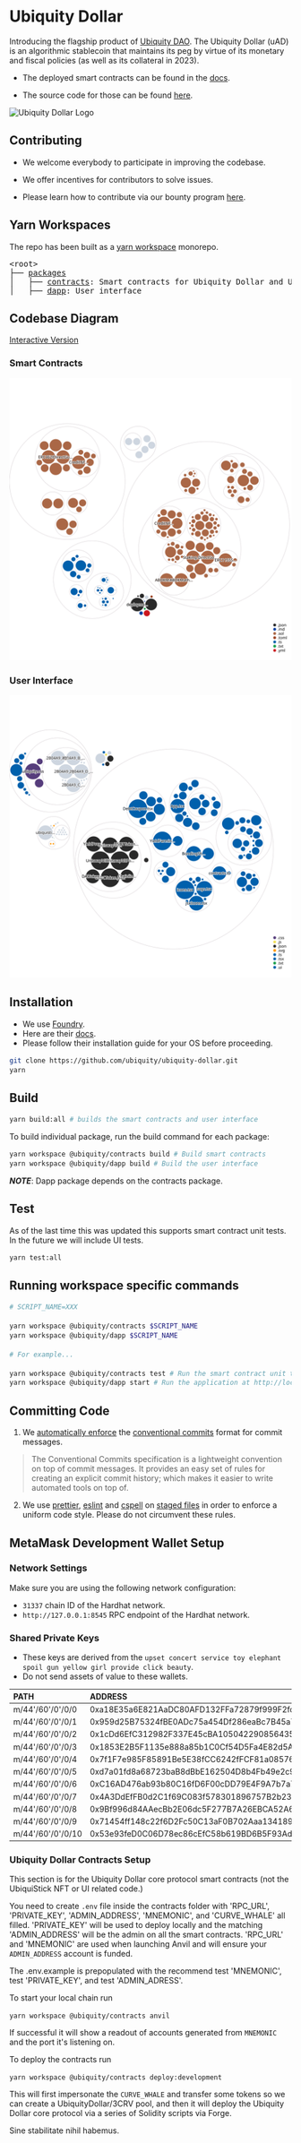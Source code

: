 # Ubiquity Dollar

Introducing the flagship product of [Ubiquity DAO](https://ubq.fi/). The Ubiquity Dollar (uAD) is an algorithmic stablecoin that maintains its peg by virtue of its monetary and fiscal policies (as well as its collateral in 2023).

- The deployed smart contracts can be found in the [docs](https://dao.ubq.fi/smart-contracts).

- The source code for those can be found [here](https://github.com/ubiquity/uad-contracts).

![Ubiquity Dollar Logo](https://user-images.githubusercontent.com/4975670/153777249-527395c0-0c52-4731-8b0a-77b7885fafda.png)

## Contributing

- We welcome everybody to participate in improving the codebase.

- We offer incentives for contributors to solve issues.

- Please learn how to contribute via our bounty program [here](https://dao.ubq.fi/devpool).

## Yarn Workspaces

The repo has been built as a [yarn workspace](https://yarnpkg.com/features/workspaces) monorepo.

<pre>
&lt;root&gt;
├── <a href="https://github.com/ubiquity/ubiquity-dollar/tree/development/packages">packages</a>
│   ├── <a href="https://github.com/ubiquity/ubiquity-dollar/tree/development/packages/contracts">contracts</a>: Smart contracts for Ubiquity Dollar and UbiquiStick
│   ├── <a href="https://github.com/ubiquity/ubiquity-dollar/tree/development/packages/dapp">dapp</a>: User interface
</pre>

## Codebase Diagram

[Interactive Version](https://mango-dune-07a8b7110.1.azurestaticapps.net/?repo=ubiquity%2Fubiquity-dollar)

### Smart Contracts

![Visualization of the smart contracts codebase](./utils/diagram-contracts.svg)

### User Interface

![Visualization of the user interface codebase](./utils/diagram-ui.svg)

## Installation

- We use [Foundry](https://github.com/foundry-rs/foundry).
- Here are their [docs](https://book.getfoundry.sh/).
- Please follow their installation guide for your OS before proceeding.

```bash
git clone https://github.com/ubiquity/ubiquity-dollar.git
yarn
```

## Build

```bash
yarn build:all # builds the smart contracts and user interface
```

To build individual package, run the build command for each package:

```bash
yarn workspace @ubiquity/contracts build # Build smart contracts
yarn workspace @ubiquity/dapp build # Build the user interface
```

**_NOTE_**: Dapp package depends on the contracts package.

## Test

As of the last time this was updated this supports smart contract unit tests. In the future we will include UI tests.

```bash
yarn test:all
```

## Running workspace specific commands

```bash
# SCRIPT_NAME=XXX

yarn workspace @ubiquity/contracts $SCRIPT_NAME
yarn workspace @ubiquity/dapp $SCRIPT_NAME

# For example...

yarn workspace @ubiquity/contracts test # Run the smart contract unit tests
yarn workspace @ubiquity/dapp start # Run the application at http://localhost:3000

```

## Committing Code

1. We [automatically enforce](https://github.com/conventional-changelog/commitlint) the [conventional commits](https://www.conventionalcommits.org/en/v1.0.0/) format for commit messages.

> The Conventional Commits specification is a lightweight convention on top of commit messages. It provides an easy set of rules for creating an explicit commit history; which makes it easier to write automated tools on top of.

2. We use [prettier](https://github.com/prettier/prettier), [eslint](https://github.com/eslint/eslint) and [cspell](https://github.com/streetsidesoftware/cspell) on [staged files](https://github.com/okonet/lint-staged) in order to enforce a uniform code style. Please do not circumvent these rules.

## MetaMask Development Wallet Setup

### Network Settings

Make sure you are using the following network configuration:

- `31337` chain ID of the Hardhat network.
- `http://127.0.0.1:8545` RPC endpoint of the Hardhat network.

### Shared Private Keys

- These keys are derived from the `upset concert service toy elephant spoil gun yellow girl provide click beauty`.
- Do not send assets of value to these wallets.

| PATH              | ADDRESS                                    | PRIVATE KEY                                                        |
| :---------------- | :----------------------------------------- | :----------------------------------------------------------------- |
| m/44'/60'/0'/0/0  | 0xa18E35a6E821AaDC80AFD132FFa72879f999F2fc | 0x4454691749f69f1224e443731757b75005d0335d38cd3900d7f74e64625c6091 |
| m/44'/60'/0'/0/1  | 0x959d25B75324fBE0ADc75a454Df286eaBc7B45a7 | 0x61aefdfdd9dc3f84b6e9e061dd51781b126a78f54836ae77d9b9b81017d801b6 |
| m/44'/60'/0'/0/2  | 0x1cDd6EfC312982F337E45cBA1050422908564358 | 0x934eaa469cf07f77eef7eba88279d7be916887e7be42bbf8abeac1e300c02d5e |
| m/44'/60'/0'/0/3  | 0x1853E2B5F1135e888a85b1C0Cf54D5Fa4E82d5A1 | 0xa6eebebb2e7a4adc76a4710e980af27f550a55b2753bf3e9badaf635c34f9f91 |
| m/44'/60'/0'/0/4  | 0x7f1F7e985F85891Be5E38fCC6242fFCF81a08576 | 0xf50d765fff48f95cca730165913c8e645f13f8bc5a14e8cb2edf125748ef1afe |
| m/44'/60'/0'/0/5  | 0xd7a01fd8a68723baB8dBbE162504D8b4Fb49e2c9 | 0x727d650cc0c833f8ae2bff91d14e2fc4b23cee28e6d961c5307666e58a12b163 |
| m/44'/60'/0'/0/6  | 0xC16AD476ab93b80C16fD6F00cDD79E4F9A7b7a76 | 0xa65196f91a8b6007808c508beda7f755ca808f899c4254865766e5aecb837528 |
| m/44'/60'/0'/0/7  | 0x4A3DdEfFB0d2C1f69C083f578301896757B2b232 | 0x13d5a3866730f686dc8bf248710106a8e660bc861739cadf71c5dd261f90b533 |
| m/44'/60'/0'/0/8  | 0x9Bf996d84AAecBb2E06dc5F277B7A26EBCA52A67 | 0x61eafce90092133ec543caa90c085af57c850df1b400f0af5cd0bf34fcddb052 |
| m/44'/60'/0'/0/9  | 0x71454ff148c22f6D2Fc50C13aF0B702Aaa134189 | 0x3c82c68b4df60547a5fb926bf8d9513f4a6cf07604cb6429778ef6dce4eb48fb |
| m/44'/60'/0'/0/10 | 0x53e93feD0C06D78ec86cEfC58b619BD6B5F93Ade | 0x79c924066175ae04a3ef3cd88d293e1c2f7fd7a860c5ddb8f09077bd4225c757 |

### Ubiquity Dollar Contracts Setup

This section is for the Ubiquity Dollar core protocol smart contracts (not the UbiquiStick NFT or UI related code.)

You need to create `.env` file inside the contracts folder with 'RPC_URL', 'PRIVATE_KEY', 'ADMIN_ADDRESS', 'MNEMONIC', and 'CURVE_WHALE' all filled. 'PRIVATE_KEY' will be used to deploy locally and the matching 'ADMIN_ADDRESS' will be the admin on all the smart contracts. 'RPC_URL' and 'MNEMONIC' are used when launching Anvil and will ensure your `ADMIN_ADDRESS` account is funded. 

The .env.example is prepopulated with the recommend test 'MNEMONIC', test 'PRIVATE_KEY', and test 'ADMIN_ADRESS'.

To start your local chain run 

``` yarn workspace @ubiquity/contracts anvil ```

If successful it will show a readout of accounts generated from `MNEMONIC` and the port it's listening on.

To deploy the contracts run

``` yarn workspace @ubiquity/contracts deploy:development ```

This will first impersonate the `CURVE_WHALE` and transfer some tokens so we can create a UbiquityDollar/3CRV pool, and then it will deploy the Ubiquity Dollar core protocol via a series of Solidity scripts via Forge. 

Sine stabilitate nihil habemus.

